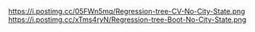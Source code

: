 https://i.postimg.cc/05FWn5mq/Regression-tree-CV-No-City-State.png https://i.postimg.cc/xTms4ryN/Regression-tree-Boot-No-City-State.png

